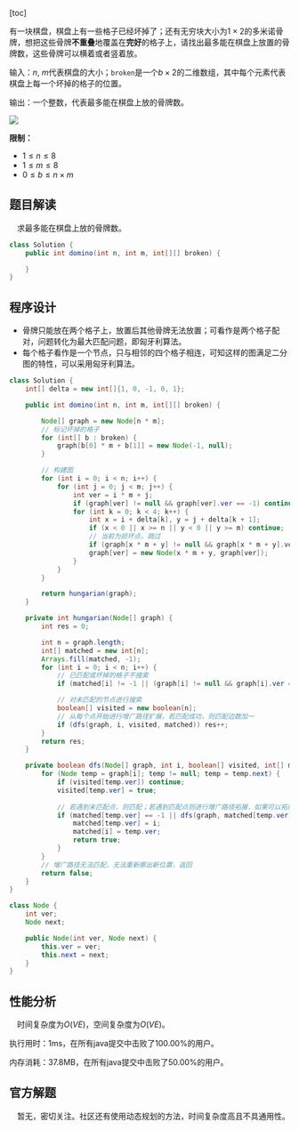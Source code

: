 [toc]

有一块棋盘，棋盘上有一些格子已经坏掉了；还有无穷块大小为$1 \times 2$的多米诺骨牌，想把这些骨牌**不重叠**地覆盖在**完好**的格子上，请找出最多能在棋盘上放置的骨牌数，这些骨牌可以横着或者竖着放。

输入：$n$, $m$代表棋盘的大小；`broken`是一个$b \times 2$的二维数组，其中每个元素代表棋盘上每一个坏掉的格子的位置。

输出：一个整数，代表最多能在棋盘上放的骨牌数。

<img src="../images/#lcp04.jpg"  />



**限制：**

* $1 \le n \le 8$
* $1 \le m \le 8$
* $0 \le b \le n \times m$



## 题目解读

&emsp;求最多能在棋盘上放的骨牌数。

```java
class Solution {
    public int domino(int n, int m, int[][] broken) {

    }
}
```

## 程序设计

* 骨牌只能放在两个格子上，放置后其他骨牌无法放置；可看作是两个格子配对，问题转化为最大匹配问题，即匈牙利算法。
* 每个格子看作是一个节点，只与相邻的四个格子相连，可知这样的图满足二分图的特性，可以采用匈牙利算法。

```java
class Solution {
    int[] delta = new int[]{1, 0, -1, 0, 1};

    public int domino(int n, int m, int[][] broken) {

        Node[] graph = new Node[n * m];
        // 标记坏掉的格子
        for (int[] b : broken) {
            graph[b[0] * m + b[1]] = new Node(-1, null);
        }

        // 构建图
        for (int i = 0; i < n; i++) {
            for (int j = 0; j < m; j++) {
                int ver = i * m + j;
                if (graph[ver] != null && graph[ver].ver == -1) continue;
                for (int k = 0; k < 4; k++) {
                    int x = i + delta[k], y = j + delta[k + 1];
                    if (x < 0 || x >= n || y < 0 || y >= m) continue;
                    // 当前为损坏点，跳过
                    if (graph[x * m + y] != null && graph[x * m + y].ver == -1) continue;
                    graph[ver] = new Node(x * m + y, graph[ver]);
                }
            }
        }

        return hungarian(graph);
    }

    private int hungarian(Node[] graph) {
        int res = 0;

        int n = graph.length;
        int[] matched = new int[n];
        Arrays.fill(matched, -1);
        for (int i = 0; i < n; i++) {
            // 已匹配或坏掉的格子不搜索
            if (matched[i] != -1 || (graph[i] != null && graph[i].ver == -1)) continue;

            // 对未匹配的节点进行搜索
            boolean[] visited = new boolean[n];
            // 从每个点开始进行增广路径扩展，若匹配成功，则匹配边数加一
            if (dfs(graph, i, visited, matched)) res++;
        }
        return res;
    }

    private boolean dfs(Node[] graph, int i, boolean[] visited, int[] matched) {
        for (Node temp = graph[i]; temp != null; temp = temp.next) {
            if (visited[temp.ver]) continue;
            visited[temp.ver] = true;
            
            // 若遇到未匹配点，则匹配；若遇到匹配点则进行增广路径拓展，如果可以拓展，则翻转沿途的匹配边
            if (matched[temp.ver] == -1 || dfs(graph, matched[temp.ver], visited, matched)) {
                matched[temp.ver] = i;
                matched[i] = temp.ver;
                return true;
            }
        }
        // 增广路径无法匹配，无法重新挪出新位置，返回
        return false;
    }
}

class Node {
    int ver;
    Node next;

    public Node(int ver, Node next) {
        this.ver = ver;
        this.next = next;
    }
}
```

## 性能分析

&emsp;时间复杂度为$O(VE)$，空间复杂度为$O(VE)$。

执行用时：1ms，在所有java提交中击败了100.00%的用户。

内存消耗：37.8MB，在所有java提交中击败了50.00%的用户。

## 官方解题

&emsp;暂无，密切关注。社区还有使用动态规划的方法，时间复杂度高且不具通用性。